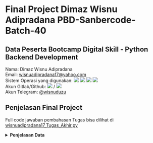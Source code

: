 # Final Project Dimaz Wisnu Adipradana PBD-Sanbercode-Batch-40

## Data Peserta Bootcamp Digital Skill - Python Backend Development
Nama: Dimaz Wisnu Adipradana <br>
Email: wisnuadipradana17@yahoo.com <br>
Sistem Operasi yang digunakan: <img src="https://img.shields.io/badge/Windows%2010-%230078D6.svg?&amp;style=for-the-badge&amp;logo=windows&amp;logoColor=white" style="max-width:100%;">
  <img src="https://img.shields.io/badge/Core%20i7%208th-%230071C5.svg?&amp;style=for-the-badge&amp;logo=intel&amp;logoColor=white" style="max-width:100%;">
  <img src="https://img.shields.io/badge/RAM-8GB-%230071C5.svg?&amp;style=for-the-badge&amp;logoColor=white" style="max-width:100%;">
  <img src="https://img.shields.io/badge/NVIDIA-GEFORCE%20MX150-%2376B900.svg?&amp;style=for-the-badge&amp;logo=nvidia&amp;logoColor=white" style="max-width:100%;"><br>
Akun Gitlab/Github: <a href="https://gitlab.com/wisnuadipradana" target="blank"><img src="https://img.shields.io/badge/gitlab-%23330f63.svg?&style=for-the-badge&logo=gitlab&logoColor=white" ></a> / <a href="https://github.com/wisnuadipradana"><img src="https://img.shields.io/github/followers/wisnuadipradana?label=wisnuadipradana&amp;style=social" style="max-width:100%;"></a> <br>
Akun Telegram: <a href="https://t.me/uzumakinagatotenshou">@wisnuduzu</a> 

## Penjelasan Final Project

Full code jawaban pembahasan Tugas bisa dilihat di <a href="https://github.com/wisnuadipradana/Final-Project---Dimaz-Wisnu-Adipradana---PBD-Sanbercode-Batch-40/blob/main/wisnuadipradana17_Tugas_Akhir.py">wisnuadipradana17_Tugas_Akhir.py</a></br>

<details>
<summary><strong>Penjelasan Data</strong></summary>
Pertama diberikan data users dan products yang diperlihatkan pada gambar berikut:<br>
Table users <br>
Pada tabel users terdapat nama kolom dengan penjelasannya sebagai berikut:</br>
- customer_id : nomor urut id untuk pembeli dalam format integer <br> 
- name : nama pembeli dalam format string <br>
- city : kota tempat tinggal pembeli dalam format string <br>
- state : negara tempat tinggal pembeli dalam format string <br>
- postal :  kode pos dari tempat tinggal pembeli dalam format integer

<br>
<img src="https://github.com/wisnuadipradana/Final-Project---Dimaz-Wisnu-Adipradana---PBD-Sanbercode-Batch-40/blob/main/Tabel%20users.JPG">
<br>
Table Products
<br>
<img src=https://github.com/wisnuadipradana/Final-Project---Dimaz-Wisnu-Adipradana---PBD-Sanbercode-Batch-40/blob/main/Tabel%20products.JPG>
<br>  
  

  

